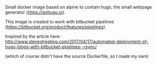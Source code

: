 Small docker image based on alpine to contain hugo, the small webpage generator (https://gohugo.io). 

This image is created to work with bitbucket pipelines (https://bitbucket.org/product/features/pipelines).

Inspired by the article here: http://www.stevestreeting.com/2017/04/17/automated-deployment-of-hugo-blogs-with-bitbucket-pipelines--rsync/

(which of course didn't have the source Dockerfile, so I made my own)

